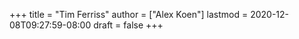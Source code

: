 +++
title = "Tim Ferriss"
author = ["Alex Koen"]
lastmod = 2020-12-08T09:27:59-08:00
draft = false
+++
